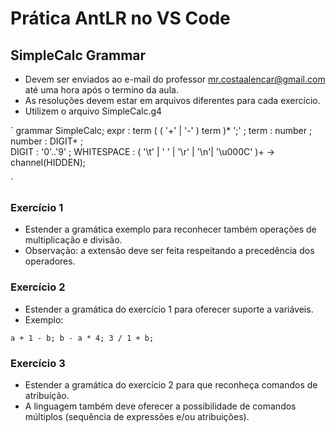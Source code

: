 # Prática AntLR no VS Code
## SimpleCalc Grammar

- Devem ser enviados ao e-mail do professor <mr.costaalencar@gmail.com> até uma hora após o termino da aula.
- As resoluções devem estar em arquivos diferentes para cada exercício.
- Utilizem o arquivo SimpleCalc.g4

`
grammar SimpleCalc;
expr : term ( ( '+' | '-' ) term )* ';' ;
term : number ;
number  : DIGIT+ ;	
DIGIT : '0'..'9' ;
WHITESPACE : ( '\t' | ' ' | '\r' | '\n'| '\u000C' )+ -> channel(HIDDEN);

`

### Exercício 1
- Estender a gramática exemplo para reconhecer também operações de multiplicação e divisão.
- Observação: a extensão deve ser feita respeitando a precedência dos operadores.

### Exercício 2
- Estender a gramática do exercício 1 para oferecer suporte a variáveis.
- Exemplo:

`
a + 1 - b;
b - a * 4;
3 / 1 + b;
`

### Exercício 3
- Estender a gramática do exercício 2 para que reconheça comandos de atribuição.
- A linguagem também deve oferecer a possibilidade de comandos múltiplos (sequência de expressões e/ou atribuições).
